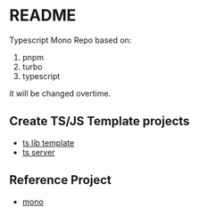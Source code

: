 # README


Typescript Mono Repo based on:

1. pnpm
2. turbo
3. typescript

it will be changed overtime.

## Create TS/JS Template projects

- [ts lib template](templates/tslib)
- [ts server](templates/tsbackend)

## Reference Project

- [mono](https://github.com/ulivz/mono.git)